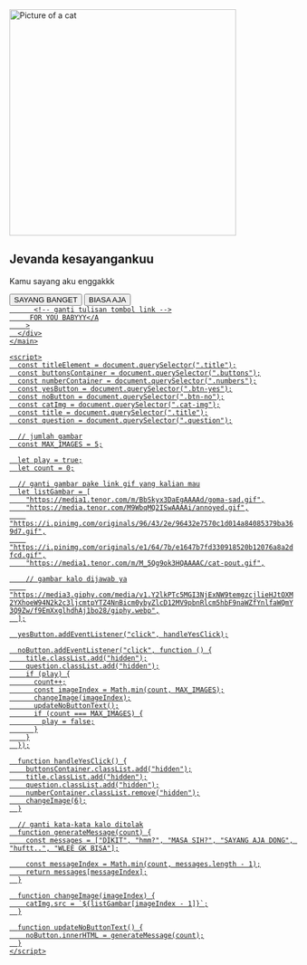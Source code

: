 <!DOCTYPE html>
<html lang="en">
  <head>
    <meta charset="UTF-8" />
    <meta name="viewport" content="width=device-width, initial-scale=1.0" />
    <script src="https://cdn.tailwindcss.com"></script>
    <!-- ganti nama/judul website -->
    <TITLE>
     BAIKAN YUUU
    </TITLE>
    <style>
      body {
        /* ganti background website */
        background-image: url(https://cdn.discordapp.com/attachments/1415393065203667006/1422575759993606184/Cuplikan_layar_2025-09-30_202758.png?ex=68dd2c6b&is=68dbdaeb&hm=e3a5f08dcd29638f67e2b82a3b758483c3a2f2cd1b8c5f99a93adf4b63e6dbbc&}
    </style>
    <link
      rel="stylesheet"
      href="https://cdnjs.cloudflare.com/ajax/libs/animate.css/4.1.1/animate.min.css"
    />
  </head>

  <body class="justify-center flex">
    <main
      class="bg-white rounded mt-24 p-8 shadow-lg shadow-red-200 animate__animated animate__backInDown"
    >
      <!-- ganti gambar awal -->
      <img
        class="cat-img"
        src="https://i.pinimg.com/originals/72/4e/a4/724ea4f92589885f7d2eaebcac76cd96.gif"
        alt="Picture of a cat"
        width="400"
      />
      <div class="border-b mt-2 border-2"></div>
      <div class="lh-1 text-center mt-4">
        <!-- ganti nama -->
        <h2 class="title text-red-400 text-xl font-semibold">
          Jevanda kesayangankuu
        </h2>
        <!-- ganti pertanyaan -->
        <p class="title question fs-1 text-2xl font-bold text-gray-700">Kamu sayang aku enggakkk
      </div>
      <div class="buttons mt-5 flex justify-around">
        <!-- ganti tulisan tombol -->
        <button
          type="button"
          class="btn-yes bg-purple-500 rounded text-green text-3xl px-2 pt-1 pb-2 animate__pulse animate__animated animate__infinite"
        >
          SAYANG BANGET
        </button>
        <button
          type="button"
          class="btn-no bg-pink-400 rounded text-green text-3xl px-2 pt-1 pb-2 animate__pulse animate__animated animate__infinite"
        >
         BIASA AJA
        </button>
      </div>
      <div class="numbers hidden mt-5 flex justify-center">
        <!-- ganti link -->
        <a
          href="https://www.tiktok.com/@ybja_/video/7421260997790403845?is_from_webapp=1&sender_device=pc&web_id=7537517765210572306"
          type="button"
          class="bg-purple-500 text-white py-1 px-2 rounded btn-yes w-100 text-3xl font-bold"
          
          <!-- ganti tulisan tombol link -->
         FOR YOU BABYYY</A
        >
      </div>
    </main>

    <script>
      const titleElement = document.querySelector(".title");
      const buttonsContainer = document.querySelector(".buttons");
      const numberContainer = document.querySelector(".numbers");
      const yesButton = document.querySelector(".btn-yes");
      const noButton = document.querySelector(".btn-no");
      const catImg = document.querySelector(".cat-img");
      const title = document.querySelector(".title");
      const question = document.querySelector(".question");

      // jumlah gambar
      const MAX_IMAGES = 5;

      let play = true;
      let count = 0;

      // ganti gambar pake link gif yang kalian mau
      let listGambar = [
        "https://media1.tenor.com/m/BbSkyx3DaEgAAAAd/goma-sad.gif",
        "https://media.tenor.com/M9WbqMQ2ISwAAAAi/annoyed.gif",
        "https://i.pinimg.com/originals/96/43/2e/96432e7570c1d014a84085379ba369d7.gif",
        "https://i.pinimg.com/originals/e1/64/7b/e1647b7fd330918520b12076a8a2dfcd.gif",
        "https://media1.tenor.com/m/M_5Qg9ok3HQAAAAC/cat-pout.gif",

        // gambar kalo dijawab ya
        "https://media3.giphy.com/media/v1.Y2lkPTc5MGI3NjExNW9temgzcjlieHJtOXM2YXhoeW94N2k2c3ljcmtpYTZ4NnBicm0ybyZlcD12MV9pbnRlcm5hbF9naWZfYnlfaWQmY3Q9Zw/f9EmXxglhdhAj1bo28/giphy.webp",
      ];

      yesButton.addEventListener("click", handleYesClick);

      noButton.addEventListener("click", function () {
        title.classList.add("hidden");
        question.classList.add("hidden");
        if (play) {
          count++;
          const imageIndex = Math.min(count, MAX_IMAGES);
          changeImage(imageIndex);
          updateNoButtonText();
          if (count === MAX_IMAGES) {
            play = false;
          }
        }
      });

      function handleYesClick() {
        buttonsContainer.classList.add("hidden");
        title.classList.add("hidden");
        question.classList.add("hidden");
        numberContainer.classList.remove("hidden");
        changeImage(6);
      }

      // ganti kata-kata kalo ditolak
      function generateMessage(count) {
        const messages = ["DIKIT", "hmm?", "MASA SIH?", "SAYANG AJA DONG", "huftt..", "WLEE GK BISA"];

        const messageIndex = Math.min(count, messages.length - 1);
        return messages[messageIndex];
      }

      function changeImage(imageIndex) {
        catImg.src = `${listGambar[imageIndex - 1]}`;
      }

      function updateNoButtonText() {
        noButton.innerHTML = generateMessage(count);
      }
    </script>
  </body>
</html>
